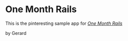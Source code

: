 # One Month Rails

This is the pinteresting sample app for 
[*One Month Rails*](http://onemonthrails.com)

by Gerard